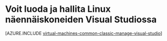 <properties
   pageTitle="Voit luoda ja hallita Linux VMs Visual Studiossa | Microsoft Azure"
   description="Opettele käyttämään Visual Studiossa, voit luoda ja hallita Azure virtuaalilaitteiksi Linux"
   services="visual-studio-online,virtual-machines-linux"
   documentationCenter="na"
   authors="TomArcher"
   manager="timlt"
   editor="" />
<tags
   ms.service="virtual-machines-linux"
   ms.devlang="multiple"
   ms.topic="article"
   ms.tgt_pltfrm="vm-linux"
   ms.workload="na"
   ms.date="08/15/2016"
   ms.author="tarcher" />

# <a name="create-and-manage-linux-virtual-machines-in-visual-studio"></a>Voit luoda ja hallita Linux näennäiskoneiden Visual Studiossa



[AZURE.INCLUDE [virtual-machines-common-classic-manage-visual-studio](../../includes/virtual-machines-common-classic-manage-visual-studio.md)]
